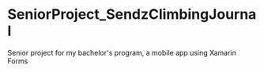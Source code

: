 # SeniorProject_SendzClimbingJournal
Senior project for my bachelor's program, a mobile app using Xamarin Forms
